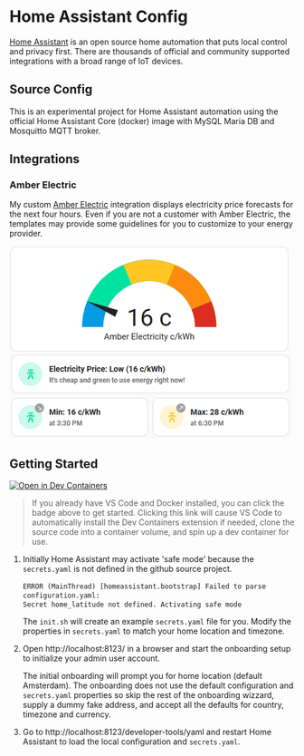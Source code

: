 # Home Assistant Config

[Home Assistant](https://www.home-assistant.io/) is an open source home automation that puts local control and privacy first. There are thousands of official and community supported integrations with a broad range of IoT devices.

## Source Config 

This is an experimental project for Home Assistant automation using the official Home Assistant Core (docker) image with MySQL Maria DB and Mosquitto MQTT broker.

## Integrations

### Amber Electric

My custom [Amber Electric](integrations/amber_electric/README.md) integration displays electricity price forecasts for the next four hours. Even if you are not a customer with Amber Electric, the templates may provide some guidelines for you to customize to your energy provider.

![](integrations/amber_electric/gauge_card.png)
![](integrations/amber_electric/forecast_cards.png)

## Getting Started

[![Open in Dev Containers](https://img.shields.io/static/v1?label=Dev%20Containers&message=Open&color=blue&logo=visualstudiocode)](https://vscode.dev/redirect?url=vscode://ms-vscode-remote.remote-containers/cloneInVolume?url=https://github.com/mikejonestechno/home-assistant-config)

> If you already have VS Code and Docker installed, you can click the badge above to get started. Clicking this link will cause VS Code to automatically install the Dev Containers extension if needed, clone the source code into a container volume, and spin up a dev container for use.

1. Initially Home Assistant may activate 'safe mode' because the `secrets.yaml` is not defined in the github source project.

    ``` log
    ERROR (MainThread) [homeassistant.bootstrap] Failed to parse configuration.yaml:
    Secret home_latitude not defined. Activating safe mode
    ```

    The `init.sh` will create an example `secrets.yaml` file for you. Modify the properties in `secrets.yaml` to match your home location and timezone.

2. Open http://localhost:8123/ in a browser and start the onboarding setup to initialize your admin user account.

    The initial onboarding will prompt you for home location (default Amsterdam). The onboarding does not use the default configuration and `secrets.yaml` properties so skip the rest of the onboarding wizzard, supply a dummy fake address, and accept all the defaults for country, timezone and currency. 

4. Go to http://localhost:8123/developer-tools/yaml and restart Home Assistant to load the local configuration and `secrets.yaml`.